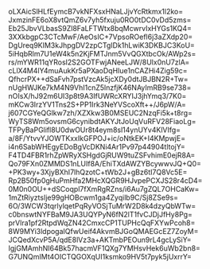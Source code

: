 oLXAicSlHLfEymcB7vkNFXsxHNaLJjvYcRtkmx1l2ko=
JxmzinFE6oX8vtQmZ6v7yh5fxuju0RO0tDC0vDd5zms=
Eb25JbvVLbasS9Zl8FaLFTWtx8bqMcwrvIxHYGs1KQ4=
3XXkbgpC3CTcMwF/AeOsIC+7VpsoROefl6j3aZXdp20=
DgUreq9KIM3kJhpgDV2zpCTgIDk1hLwiK3DKBJC3KoU=
5iHqbRlm7U1eW4k5n2KjFMTJnm5VvQGXtbcOk/AWp2s=
rs/mYWR11qYRosI2S2GOTFwjANeeLJW/8Ulx0nU7zlA=
cLlX4M4lY4muAukKr5aPXaoDqHIue1nCAZHi4Zig59c=
QfhcrPX++dSaFvh7pstVzcAk5jcXDy0dtJBJBN2R+Tw=
nUgHWJKe7kM4N9VhI1cnZ5lnzfjK46NAyImRB9se738=
nOIsX/hJ92m6UI3p8t9A3IfUWRcXRYIJ3jhYmq3/7K0=
mKCw3IrzYV1Tns2S+PP1Irk3NeYVScoXft++/J6pW/A=
j607CGYeQGlkw7zh/XZXkw3B0MSEUC2NzqFi5k+t8rg=
WyTS8Wm5ovsmG6cynibdtAKYJtJoUqVuRFV28FiaoLg=
TFPyBaPGlifl8U0dwOUr8t4eym8sl14ynUYv4KlVIfg=
a/8F/YtvvYJOWTKxxIkGFPOJ+ic/oNtkEK+I4KMpwjE=
i4n6SabWHEgyEDoBgVcDKNi4Ar1Pv97p44904tltojY=
F4TD4FBR1rhZpWRyXSHgdGjRUW9tuZSFvhimE0ejR8A=
Qo79FXn0ZMMDS1nLUIf8A/EhiTXdAWZYBcywwvJQ+Q0=
+PK3wy+3XjyBXhI7lhQzotC+tWb2J+gBz6tI7Q8Vc5E=
Rp2B50fp0gHuPmHfa2MHcXQGR9HJvpePCXJS28r4cD4=
0M0n0OU++dSCoqpl7fXmRgRZns/i6Au7gZQL7OHCaKw=
1mZtRiyztsIje99gHOBcwm1ga4Zyqilb9C/Sj8ZSe9s=
6O/3WCW3tqrlylqetPqRyVOSjTuMrW2D8k4dzyQbWTw=
c0bnswtNYFBaM9JA3UQYPyN6fN2lT1fvCJDjJfHy8Pg=
prVlra1pf2RtpdWqZN42CmxcCP1TUPHcQqFXYwPcoh8=
8W9MYi3ldpogaIQfwUeif4AkvmBJGoQMAEGcEZ7ZoyM=
JCQedXcvP5A/qdE8lVz3a+AKTmbPEOun9rL4gcLySiY=
IgjGMAmhNI64Bk57hacmVF1QXg7YMHsvHek6uWb2bn8=
G7UNQmIMt4OICTQGOXqUI1ksmko9HV5t7pyk5jUxrrY=
